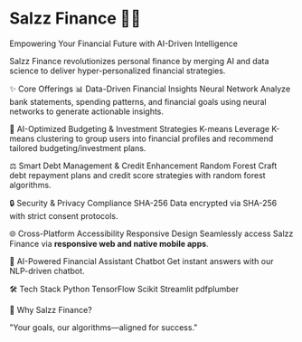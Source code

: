 # Salzz Finance 💸🤖

Empowering Your Financial Future with AI-Driven Intelligence

Salzz Finance revolutionizes personal finance by merging AI and data science to deliver hyper-personalized financial strategies.


✨ Core Offerings
📊 Data-Driven Financial Insights
Neural Network
Analyze bank statements, spending patterns, and financial goals using neural networks to generate actionable insights.


🤖 AI-Optimized Budgeting & Investment Strategies
K-means
Leverage K-means clustering to group users into financial profiles and recommend tailored budgeting/investment plans.


⚖️ Smart Debt Management & Credit Enhancement
Random Forest
Craft debt repayment plans and credit score strategies with random forest algorithms.

🔒 Security & Privacy Compliance
SHA-256
Data encrypted via SHA-256 with strict consent protocols.

🌐 Cross-Platform Accessibility
Responsive Design
Seamlessly access Salzz Finance via **responsive web and native mobile apps**.


💬 AI-Powered Financial Assistant
Chatbot
Get instant answers with our NLP-driven chatbot.


🛠️ Tech Stack
Python
TensorFlow
Scikit
Streamlit
pdfplumber



🚀 Why Salzz Finance?

"Your goals, our algorithms—aligned for success."

